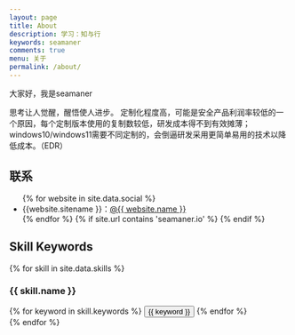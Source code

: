 ```yaml
---
layout: page
title: About
description: 学习：知与行
keywords: seamaner
comments: true
menu: 关于
permalink: /about/
---
```

大家好，我是seamaner

思考让人觉醒，醒悟使人进步。
定制化程度高，可能是安全产品利润率较低的一个原因，每个定制版本使用的复制数较低，研发成本得不到有效摊薄；windows10/windows11需要不同定制的，会倒逼研发采用更简单易用的技术以降低成本。（EDR）


## 联系

<ul>
{% for website in site.data.social %}
<li>{{website.sitename }}：<a href="{{ website.url }}" target="_blank">@{{ website.name }}</a></li>
{% endfor %}
{% if site.url contains 'seamaner.io' %}
{% endif %}
</ul>


## Skill Keywords

{% for skill in site.data.skills %}
### {{ skill.name }}
<div class="btn-inline">
{% for keyword in skill.keywords %}
<button class="btn btn-outline" type="button">{{ keyword }}</button>
{% endfor %}
</div>
{% endfor %}
